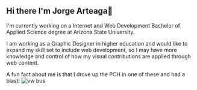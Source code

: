## Hi there I'm Jorge Arteaga👋
I'm currently working on a Internet and Web Development Bachelor of Applied Science degree at Arizona State University.

I am working as a Graphic Designer in higher education and would like to expand my skill set to include web development, so I may have more knowledge and control of how my visual contributions are applied through web content.

A fun fact about me is that I drove up the PCH in one of these and had a blast!
![vw bus](image.jpg)
<!--
**jarteag1/jarteag1** is a ✨ _special_ ✨ repository because its `README.md` (this file) appears on your GitHub profile.

Here are some ideas to get you started:

- 🔭 I’m currently working on ...
- 🌱 I’m currently learning ...
- 👯 I’m looking to collaborate on ...
- 🤔 I’m looking for help with ...
- 💬 Ask me about ...
- 📫 How to reach me: ...
- 😄 Pronouns: ...
- ⚡ Fun fact: ...
-->
